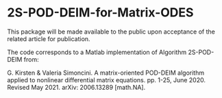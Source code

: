 # 2S-POD-DEIM-for-Matrix-ODES
This package will be made available to the public upon acceptance of the related article for publication.

The code corresponds to a Matlab implementation of Algorithm 2S-POD-DEIM from:

G. Kirsten & Valeria Simoncini. A matrix-oriented POD-DEIM algorithm applied to nonlinear differential matrix equations. 
pp. 1-25, June 2020. Revised May 2021. arXiv: 2006.13289   [math.NA]. 

